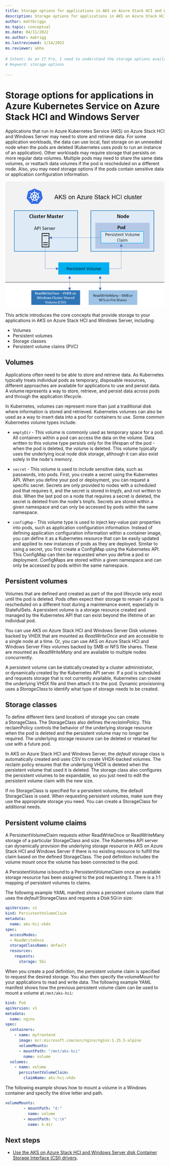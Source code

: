 ```yaml
---
title: Storage options for applications in AKS on Azure Stack HCI and Windows Server
description: Storage options for applications in AKS on Azure Stack HCI and Windows Server.
author: mattbriggs
ms.topic: conceptual
ms.date: 04/11/2022
ms.author: mabrigg 
ms.lastreviewed: 1/14/2022
ms.reviewer: abha

# Intent: As an IT Pro, I need to understand the storage options available for applications in AKS so that I can optimize how to best to store and retrieve data.
# Keyword: storage options

---
```


# Storage options for applications in Azure Kubernetes Service on Azure Stack HCI and Windows Server

Applications that run in Azure Kubernetes Service (AKS) on Azure Stack HCI and Windows Server may need to store and retrieve data. For some application workloads, the data can use local, fast storage on an unneeded node when the pods are deleted (Kubernetes uses _pods_ to run an instance of an application). Other workloads may require storage that persists on more regular data volumes. Multiple pods may need to share the same data volumes, or reattach data volumes if the pod is rescheduled on a different node. Also, you may need storage options if the pods contain sensitive data or application configuration information. 

![Architectural storage image showing a cluster master and node](media/storage-architecture.png)

This article introduces the core concepts that provide storage to your applications in AKS on Azure Stack HCI and Windows Server, including:
- Volumes 
- Persistent volumes 
- Storage classes 
- Persistent volume claims (PVC) 

## Volumes
Applications often need to be able to store and retrieve data. As Kubernetes typically treats individual pods as temporary, disposable resources, different approaches are available for applications to use and persist data. A volume represents a way to store, retrieve, and persist data across pods and through the application lifecycle. 

In Kubernetes, volumes can represent more than just a traditional disk where information is stored and retrieved. Kubernetes volumes can also be used as a way to insert data into a pod for containers to use. Some common Kubernetes volume types include: 

- `emptyDir` - This volume is commonly used as temporary space for a pod. All containers within a pod can access the data on the volume. Data written to this volume type persists only for the lifespan of the pod - when the pod is deleted, the volume is deleted. This volume typically uses the underlying local node disk storage, although it can also exist solely in the node's memory. 

- `secret` - This volume is used to include sensitive data, such as passwords, into pods. First, you create a secret using the Kubernetes API. When you define your pod or deployment, you can request a specific secret. Secrets are only provided to nodes with a scheduled pod that requires it, and the secret is stored in _tmpfs_, and not written to disk. When the last pod on a node that requires a secret is deleted, the secret is deleted from the node's tmpfs. Secrets are stored within a given namespace and can only be accessed by pods within the same namespace. 

- `configMap` - This volume type is used to inject key-value pair properties into pods, such as application configuration information. Instead of defining application configuration information within a container image, you can define it as a Kubernetes resource that can be easily updated and applied to new instances of pods as they are deployed. Similar to using a secret, you first create a ConfigMap using the Kubernetes API. This ConfigMap can then be requested when you define a pod or deployment. ConfigMaps are stored within a given namespace and can only be accessed by pods within the same namespace. 

## Persistent volumes
Volumes that are defined and created as part of the pod lifecycle only exist until the pod is deleted. Pods often expect their storage to remain if a pod is rescheduled on a different host during a maintenance event, especially in StatefulSets. A persistent volume is a storage resource created and managed by the Kubernetes API that can exist beyond the lifetime of an individual pod. 

You can use AKS on Azure Stack HCI and Windows Server Disk volumes backed by VHDX that are mounted as _ReadWriteOnce_ and are accessible to a single node at a time. Or, you can use AKS on Azure Stack HCI and Windows Server Files volumes backed by SMB or NFS file shares. These are mounted as _ReadWriteMany_ and are available to multiple nodes concurrently. 

A persistent volume can be statically created by a cluster administrator, or dynamically created by the Kubernetes API server. If a pod is scheduled and requests storage that is not currently available, Kubernetes can create the underlying VHDX file and then attach it to the pod. Dynamic provisioning uses a _StorageClass_ to identify what type of storage needs to be created. 

## Storage classes
To define different tiers (and location) of storage you can create a StorageClass. The StorageClass also defines the _reclaimPolicy_. This reclaimPolicy controls the behavior of the underlying storage resource when the pod is deleted and the persistent volume may no longer be required. The underlying storage resource can be deleted or retained for use with a future pod. 

In AKS on Azure Stack HCI and Windows Server, the _default_ storage class is automatically created and uses CSV to create VHDX-backed volumes. The reclaim policy ensures that the underlying VHDX is deleted when the persistent volume that used it is deleted. The storage class also configures the persistent volumes to be expandable, so you just need to edit the persistent volume claim with the new size. 

If no StorageClass is specified for a persistent volume, the default StorageClass is used. When requesting persistent volumes, make sure they use the appropriate storage you need. You can create a StorageClass for additional needs. 

## Persistent volume claims 
A PersistentVolumeClaim requests either ReadWriteOnce or ReadWriteMany storage of a particular StorageClass and size. The Kubernetes API server can dynamically provision the underlying storage resource in AKS on Azure Stack HCI and Windows Server if there is no existing resource to fulfill the claim based on the defined StorageClass. The pod definition includes the volume mount once the volume has been connected to the pod. 

A PersistentVolume is bound to a PersistentVolumeClaim once an available storage resource has been assigned to the pod requesting it. There is a 1:1 mapping of persistent volumes to claims. 

The following example YAML manifest shows a persistent volume claim that uses the _default_ StorageClass and requests a Disk 5Gi in size: 

```yaml
apiVersion: v1 
kind: PersistentVolumeClaim 
metadata: 
  name: aks-hci-vhdx 
spec: 
  accessModes: 
  - ReadWriteOnce 
  storageClassName: default 
  resources: 
    requests: 
      storage: 5Gi 
```

When you create a pod definition, the persistent volume claim is specified to request the desired storage. You also then specify the volumeMount for your applications to read and write data. The following example YAML manifest shows how the previous persistent volume claim can be used to mount a volume at `/mnt/aks-hci`: 

```yaml
kind: Pod 
apiVersion: v1 
metadata: 
  name: nginx 
spec: 
  containers: 
    - name: myfrontend 
      image: mcr.microsoft.com/oss/nginx/nginx:1.15.5-alpine 
      volumeMounts: 
      - mountPath: "/mnt/aks-hci" 
        name: volume 
  volumes: 
    - name: volume 
      persistentVolumeClaim: 
        claimName: aks-hci-vhdx 
```

The following example shows how to mount a volume in a Windows container and specify the drive letter and path. 

```yaml
volumeMounts: 
        - mountPath: "d:" 
          name: volume 
        - mountPath: "c:\k" 
          name: k-dir 
```

## Next steps

- [Use the AKS on Azure Stack HCI and Windows Server disk Container Storage Interface (CSI) drivers](./container-storage-interface-disks.md).